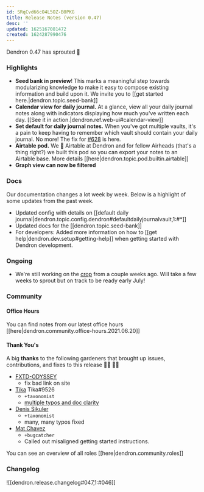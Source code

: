 ```yaml
---
id: SRqCvd66cO4L5OZ-B0PKG
title: Release Notes (version 0.47)
desc: ''
updated: 1625167081472
created: 1624287990476
---
```



Dendron 0.47 has sprouted  🌱

### Highlights
- **Seed bank in preview**! This marks a meaningful step towards modularizing knowledge to make it easy to compose existing information and build upon it. We invite you to [[get started here.|dendron.topic.seed-bank]]
- **Calendar view for daily journal.** At a glance, view all your daily journal notes along with indicators displaying how much you've written each day. [[See it in action.|dendron.ref.web-ui#calendar-view]]
- **Set default for daily journal notes.** When you've got multiple vaults, it's a pain to keep having to remember which vault should contain your daily journal. No more! The fix for [#628](https://github.com/dendronhq/dendron/issues/628) is here. 
- **Airtable pod.** We 💖 Airtable at Dendron and for fellow Airheads (that's a thing right?) we built this pod so you can export your notes to an Airtable base. More details [[here|dendron.topic.pod.builtin.airtable]]
- **Graph view can now be filtered** 

### Docs

Our documentation changes a lot week by week. Below is a highlight of some updates from the past week.

- Updated config with details on [[default daily journal|dendron.topic.config.dendron#defaultdailyjournalvault,1:#*]]
- Updated docs for the [[dendron.topic.seed-bank]]
- For developers: Added more information on how to [[get help|dendron.dev.setup#getting-help]] when getting started with Dendron development. 


### Ongoing 
-   We're still working on the [crop](https://github.com/dendronhq/dendron/issues/219) from a couple weeks ago. Will take a few weeks to sprout but on track to be ready early July!

### Community

#### Office Hours

You can find notes from our latest office hours [[here|dendron.community.office-hours.2021.06.20]]

#### Thank You's

A big **thanks** to the following gardeners that brought up issues, contributions, and fixes to this release :man_farmer: :woman_farmer: 

- [FXTD-ODYSSEY](https://github.com/FXTD-ODYSSEY)
  - fix bad link on site
- [Tika](https://github.com/SR--) Tika#9526
  - `+taxonomist`
  - [multiple typos and doc clarity](https://github.com/dendronhq/dendron-site/pull/112)
- [Denis Sikuler](https://github.com/gamtiq)
  - `+taxonomist`
  - many, many typos fixed
- [Mat Chavez](https://github.com/matchavez)
  - `+bugcatcher`
  - Called out misaligned getting started instructions.


You can see an overview of all roles [[here|dendron.community.roles]]

### Changelog
![[dendron.release.changelog#047,1:#046]]
